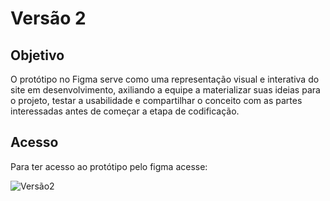 # **Versão 2**

## **Objetivo**

O protótipo no Figma serve como uma representação visual e interativa do site em desenvolvimento, axiliando a equipe a materializar suas ideias para o projeto, testar a usabilidade e compartilhar o conceito com as partes interessadas antes de começar a etapa de codificação. 

## **Acesso**

Para ter acesso ao protótipo pelo figma acesse:

![Versão2](https://www.figma.com/file/JqSxNtkg2fpKkxSFewmXc9/Mapa-da-Viol%C3%AAncia-(vers%C3%A3o-2)?type=design&node-id=0%3A1&mode=design&t=WvqXeqUHkXuOfKG4-1)